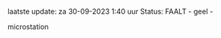 laatste update: 
za 30-09-2023  1:40   uur 
Status: FAALT - geel - 
<div class="service Y">microstation</div>